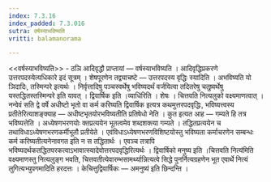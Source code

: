 ```yaml
---
index: 7.3.16
index_padded: 7.3.016
sutra: वर्षस्याभविष्यति
vritti: balamanorama

---
```

<<वर्षस्याभविष्यति>> - ठञि आदिवृद्धौ प्राप्तायां — वर्षस्याभविष्यति । आदिवृद्धिप्रकरणे उत्तरपदस्येत्यधिकारे इदं सूत्रम् । शेषपूरणेन तद्व्याचष्टे — उत्तरपदस्य वृद्धिः स्यादिति । अभविष्यति यो ञिदादिः, तस्मिन्परे इत्यर्थः । निर्वृत्तादिषु पञ्चस्वर्थेषु भविष्यदर्थं वर्जयित्वा तदितरेषु चतुष्र्वर्थेषु यस्तद्धितस्तस्मिन्परे इति यावत् । द्विवार्षिक इति ।व्याधि॑रिति । शेषः । चित्तवति नित्यलुको वक्ष्यमाणत्वात् । नन्वेवं सति द्वे वर्षे अधीष्टो भृतो वा कर्म करिष्यति द्विवार्षिक इत्यत्र कथमुत्तरपदवृद्धिः, भविष्यत्त्वस्य प्रतीतेरित्याशङ्क्याह — अधीष्टभृतयोरभविष्यतीति प्रतिषेधो नेति । कुत इत्यत आह — गम्यते हि तत्र भविष्यत्तेति । अध्येषणभरणयोः क्तप्रत्ययेन भूतत्वमेव शब्दशक्त्या गम्यते । तद्धितप्रत्ययेन च तथाविधाऽध्येषणभरणकर्मीभूतौ प्रतीयेते । एवंविधाऽध्येषणभरणविशिष्टयोस्तु भविष्यता कर्माचरणेन सम्बन्धः कर्म करिष्यतीत्यनेनावगत इति न स तद्धितार्थः । एवञ्च तत्रापि भविष्यदर्थकतद्धितपरकत्वाऽभावात्स्यादेवोत्तरपदवृद्धिरित्यर्थः । द्विवार्षिको मनुष्य इति ।चित्तवति नित्य॑मिति वक्ष्यमाणस्तु नित्यलुङ्ग भवति, चित्तवतीत्येवारम्भसामर्थ्यान्नित्यत्वे सिद्धे पुनर्नित्यग्रहणेन भूत एवार्थे नित्यं लुगित्यभ्युपगमादिति हरदत्तः । केचित्तुद्विवार्षिकः — अमनुष्य॑ इति छिन्दन्ति । 